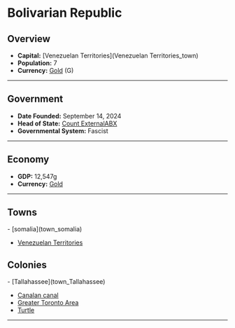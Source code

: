<!--UNDEDITED FILE, remove this entire line if this file has been edited!-->
# <!--NAME-->Bolivarian Republic<!--NAME-->

## Overview

- **Capital:** <!--CAPITAL_LINK-->[Venezuelan Territories](Venezuelan Territories_town)<!--CAPITAL_LINK-->
- **Population:** <!--POPULATION-->7<!--POPULATION-->
- **Currency:** <!--CURRENCY_LINK-->[Gold](Gold_currency)<!--CURRENCY_LINK--> (<!--CURRENCY_ABV-->G<!--CURRENCY_ABV-->)

---

## Government

- **Date Founded:** <!--FOUNDED-->September 14, 2024<!--FOUNDED-->
- **Head of State:** <!--LEADER_TITLE_LINK-->[Count ExternalABX](ExternalABX_user)<!--LEADER_TITLE_LINK-->
- **Governmental System:** <!--GOVERNMENT-->Fascist<!--GOVERNMENT-->

---

## Economy

- **GDP:** <!--GDP-->12,547g<!--GDP-->
- **Currency:** <!--CURRENCY_LINK-->[Gold](Gold_currency)<!--CURRENCY_LINK-->

---

## Towns

<!--TOWNS-->- [somalia](town_somalia)
- [Venezuelan Territories](town_Venezuelan_Territories)<!--TOWNS-->

## Colonies

<!--COLONIES-->- [Tallahassee](town_Tallahassee)
- [Canalan canal](town_Canalan_canal)
- [Greater Toronto Area](town_Greater_Toronto_Area)
- [Turtle](town_Turtle)<!--COLONIES-->

---